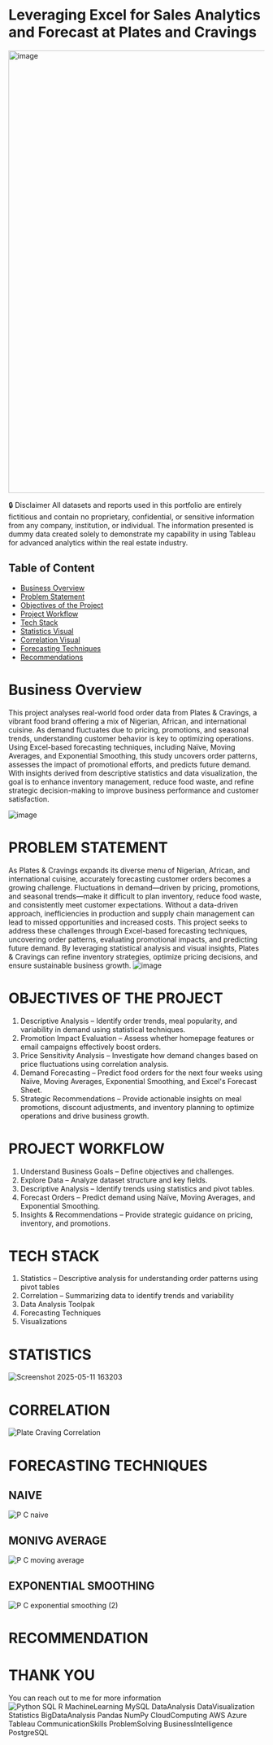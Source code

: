 # Leveraging Excel for Sales Analytics and Forecast at Plates and Cravings

<img width="1267" height="870" alt="image" src="https://github.com/user-attachments/assets/92e25622-70c8-436f-8f12-b619e14ed7c0" />

🔒 Disclaimer
All datasets and reports used in this portfolio are entirely fictitious and contain no proprietary, confidential, or sensitive information from any company, institution, or individual. The information presented is dummy data created solely to demonstrate my capability in using Tableau for advanced analytics within the real estate industry.

## Table of Content
- [Business Overview](#business-overview)
- [Problem Statement](#problem-statement)
- [Objectives of the Project](#objectives-of-the-project)
- [Project Workflow](#project-workflow)
- [Tech Stack](#tech-stack)
- [Statistics Visual](#statistics-visual)
- [Correlation Visual](#correlation-visual)
- [Forecasting Techniques](#forecasting-techniques)
- [Recommendations](#recommendations)

# Business Overview
This project analyses real-world food order data from Plates & Cravings, a vibrant food brand offering a mix of Nigerian, African, and international cuisine. As demand fluctuates due to pricing, promotions, and seasonal trends, understanding customer behavior is key to optimizing operations. Using Excel-based forecasting techniques, including Naïve, Moving Averages, and Exponential Smoothing, this study uncovers order patterns, assesses the impact of promotional efforts, and predicts future demand. With insights derived from descriptive statistics and data visualization, the goal is to enhance inventory management, reduce food waste, and refine strategic decision-making to improve business performance and customer satisfaction.

![image](https://github.com/user-attachments/assets/9896741a-1296-41a3-85ab-d14afe1c915c)

# PROBLEM STATEMENT
As Plates & Cravings expands its diverse menu of Nigerian, African, and international cuisine, accurately forecasting customer orders becomes a growing challenge. Fluctuations in demand—driven by pricing, promotions, and seasonal trends—make it difficult to plan inventory, reduce food waste, and consistently meet customer expectations. Without a data-driven approach, inefficiencies in production and supply chain management can lead to missed opportunities and increased costs. This project seeks to address these challenges through Excel-based forecasting techniques, uncovering order patterns, evaluating promotional impacts, and predicting future demand. By leveraging statistical analysis and visual insights, Plates & Cravings can refine inventory strategies, optimize pricing decisions, and ensure sustainable business growth.
![image](https://github.com/user-attachments/assets/0a1078dd-0db9-483e-81d5-b3a0394ec954)

# OBJECTIVES OF THE PROJECT
1. Descriptive Analysis – Identify order trends, meal popularity, and variability in demand using statistical techniques.
2. Promotion Impact Evaluation – Assess whether homepage features or email campaigns effectively boost orders.
3. Price Sensitivity Analysis – Investigate how demand changes based on price fluctuations using correlation analysis.
4. Demand Forecasting – Predict food orders for the next four weeks using Naïve, Moving Averages, Exponential Smoothing, and Excel's Forecast Sheet.
5. Strategic Recommendations – Provide actionable insights on meal promotions, discount adjustments, and inventory planning to optimize operations and drive business growth.

# PROJECT WORKFLOW
1. Understand Business Goals – Define objectives and challenges.
2. Explore Data – Analyze dataset structure and key fields.
3. Descriptive Analysis – Identify trends using statistics and pivot tables.
4. Forecast Orders – Predict demand using Naïve, Moving Averages, and Exponential Smoothing.
5. Insights & Recommendations – Provide strategic guidance on pricing, inventory, and promotions.

# TECH STACK
1. Statistics – Descriptive analysis for understanding order patterns using pivot tables
2. Correlation – Summarizing data to identify trends and variability
3. Data Analysis Toolpak 
4. Forecasting Techniques 
5. Visualizations

# STATISTICS
![Screenshot 2025-05-11 163203](https://github.com/user-attachments/assets/76171468-4654-4fed-86c1-d231e23675fe)

# CORRELATION
![Plate Craving Correlation](https://github.com/user-attachments/assets/ad0c5195-7d66-43c5-872e-019c9153c42f)

# FORECASTING TECHNIQUES

## NAIVE
![P C naive](https://github.com/user-attachments/assets/5bb9cb00-36ed-4b01-9d80-ebf3f135bc8f)

## MONIVG AVERAGE
![P C moving average](https://github.com/user-attachments/assets/00a6fc62-3540-45e5-8fe8-f7384aadc7f3)

## EXPONENTIAL SMOOTHING
![P C exponential smoothing (2)](https://github.com/user-attachments/assets/c6b577df-e043-47bb-b9f7-83be84437f9f)

# RECOMMENDATION

# THANK YOU
You can reach out to me for more information
![Python SQL R MachineLearning MySQL DataAnalysis DataVisualization Statistics BigDataAnalysis Pandas NumPy CloudComputing AWS Azure Tableau CommunicationSkills ProblemSolving BusinessIntelligence PostgreSQL](https://github.com/user-attachments/assets/f569d63a-86e3-4512-a3e7-dc1d31897b2b)
